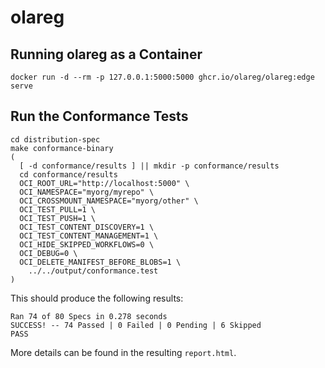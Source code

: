 # olareg

## Running olareg as a Container

```shell
docker run -d --rm -p 127.0.0.1:5000:5000 ghcr.io/olareg/olareg:edge serve
```

## Run the Conformance Tests

```shell
cd distribution-spec
make conformance-binary
(
  [ -d conformance/results ] || mkdir -p conformance/results
  cd conformance/results
  OCI_ROOT_URL="http://localhost:5000" \
  OCI_NAMESPACE="myorg/myrepo" \
  OCI_CROSSMOUNT_NAMESPACE="myorg/other" \
  OCI_TEST_PULL=1 \
  OCI_TEST_PUSH=1 \
  OCI_TEST_CONTENT_DISCOVERY=1 \
  OCI_TEST_CONTENT_MANAGEMENT=1 \
  OCI_HIDE_SKIPPED_WORKFLOWS=0 \
  OCI_DEBUG=0 \
  OCI_DELETE_MANIFEST_BEFORE_BLOBS=1 \
    ../../output/conformance.test
)
```

This should produce the following results:

```text
Ran 74 of 80 Specs in 0.278 seconds
SUCCESS! -- 74 Passed | 0 Failed | 0 Pending | 6 Skipped
PASS
```

More details can be found in the resulting `report.html`.
